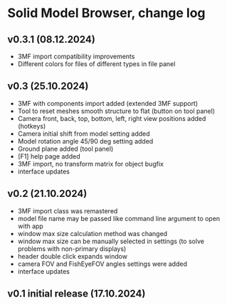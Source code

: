 # Solid Model Browser, change log

## v0.3.1 (08.12.2024)

- 3MF import compatibility improvements
- Different colors for files of different types in file panel 

## v0.3 (25.10.2024)

- 3MF with components import added (extended 3MF support)
- Tool to reset meshes smooth structure to flat (button on tool panel)
- Camera front, back, top, bottom, left, right view positions added (hotkeys)
- Camera initial shift from model setting added
- Model rotation angle 45/90 deg setting added
- Ground plane added (tool panel)
- [F1] help page added
- 3MF import, no transform matrix for object bugfix
- interface updates

## v0.2 (21.10.2024)

- 3MF import class was remastered
- model file name may be passed like command line argument to open with app
- window max size calculation method was changed
- window max size can be manually selected in settings (to solve problems with non-primary displays)
- header double click expands window
- camera FOV and FishEyeFOV angles settings were added
- interface updates

## v0.1 initial release (17.10.2024)
